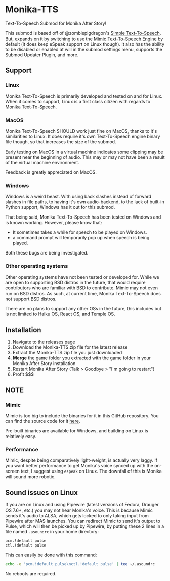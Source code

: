# Monika-TTS
Text-To-Speech Submod for Monika After Story!

This submod is based off of @zombiepigdragon's [Simple Text-To-Speech](https://gist.github.com/zombiepigdragon/c68f556a5ccc2f99b32a9e8b87913997). But, expands on it by switching to use the [Mimic Text-To-Speech Engine](https://github.com/MycroftAI/mimic1) by default (it does keep eSpeak support on Linux though). It also has the ability to be disabled or enabled at will in the submod settings menu, supports the Submod Updater Plugin, and more.

## Support
### Linux
Monika Text-To-Speech is primarily developed and tested on and for Linux. When it comes to support, Linux is a first class citizen with regards to Monika Text-To-Speech.

### MacOS
Monika Text-To-Speech SHOULD work just fine on MacOS, thanks to it's similarities to Linux. It does require it's own Text-To-Speech engine binary file though, so that increases the size of the submod.

Early testing on MacOS in a virtual machine indicates some clipping may be present near the beginning of audio. This may or may not have been a result of the virtual machine environment.

Feedback is greatly appreciated on MacOS.

### Windows
Windows is a weird beast. With using back slashes instead of forward slashes in file paths, to having it's own audio-backend, to the lack of built-in Python support, Windows has it out for this submod.

That being said, Monika Text-To-Speech has been tested on Windows and is known working. However, please know that:
 * It sometimes takes a while for speech to be played on Windows.
 * a command prompt will temporarily pop up when speech is being played.

Both these bugs are being investigated.

### Other operating systems
Other operating systems have not been tested or developed for. While we are open to supporting BSD distros in the future, that would require contributors who are familiar with BSD to contribute. Mimic may not even run on BSD distros. As such, at current time, Monika Text-To-Speech does not support BSD distros.

There are no plans to support any other OSs in the future, this includes but is not limited to Haiku OS, React OS, and Temple OS.

## Installation
1. Navigate to the releases page
2. Download the Monika-TTS.zip file for the latest release
3. Extract the Monika-TTS.zip file you just downloaded
4. **Merge** the game folder you extracted with the game folder in your Monika After Story installation
5. Restart Monika After Story (Talk > Goodbye > "I'm going to restart")
6. Profit $$$


## NOTE
### Mimic
Mimic is too big to include the binaries for it in this GitHub repository. You can find the source code for it [here](https://github.com/MycroftAI/mimic1).

Pre-built binaries are available for Windows, and building on Linux is relatively easy.

### Performance
Mimic, despite being comparatively light-weight, is actually very laggy. If you want better performance to get Monika's voice synced up with the on-screen text, I suggest using `espeak` on Linux. The downfall of this is Monika will sound more robotic.


## Sound issues on Linux
If you are on Linux and using Pipewire (latest versions of Fedora, Drauger OS 7.6+, etc.) you may not hear Monika's voice. This is because Mimic sends it's audio to ALSA, which gets locked to only taking input from Pipewire after MAS launches. You can redirect Mimic to send it's output to Pulse, which will then be picked up by Pipewire, by putting these 2 lines in a file named `.asoundrc` in your home directory:
```
pcm.!default pulse
ctl.!default pulse
```

This can easily be done with this command:
```bash
echo -e 'pcm.!default pulse\nctl.!default pulse' | tee ~/.asoundrc
```
No reboots are required.
